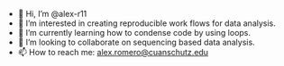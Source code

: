 - 👋 Hi, I’m @alex-r11
- 👀 I’m interested in creating reproducible work flows for data analysis.
- 🌱 I’m currently learning how to condense code by using loops. 
- 💞️ I’m looking to collaborate on sequencing based data analysis. 
- 📫 How to reach me: alex.romero@cuanschutz.edu

<!---
alex-r11/alex-r11 is a ✨ special ✨ repository because its `README.md` (this file) appears on your GitHub profile.
You can click the Preview link to take a look at your changes.
--->
